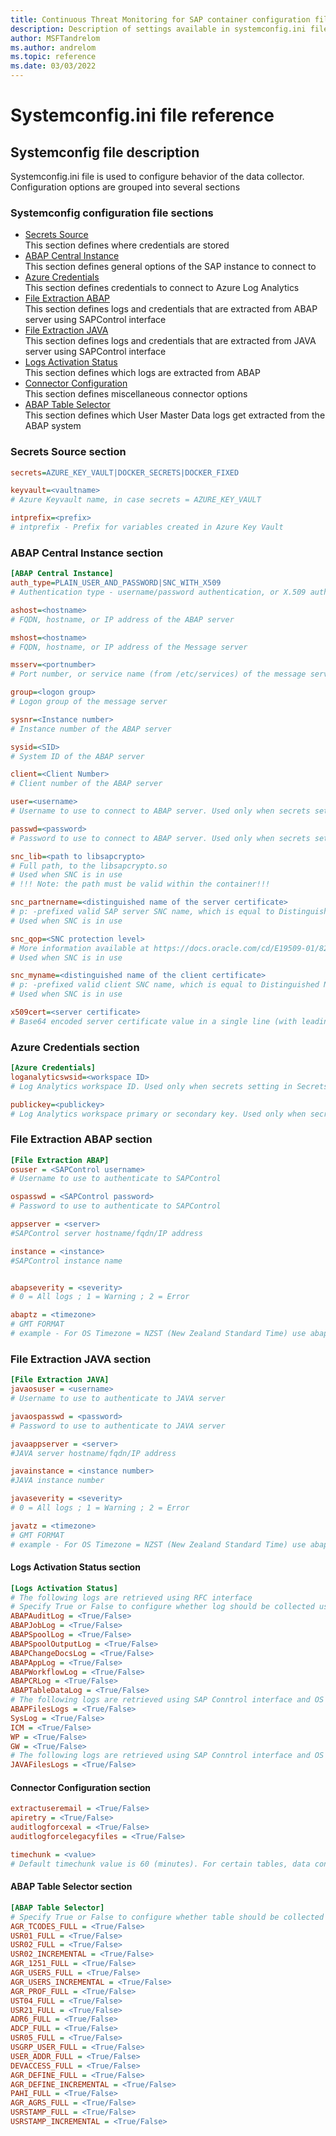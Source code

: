```yaml
---
title: Continuous Threat Monitoring for SAP container configuration file reference | Microsoft Docs
description: Description of settings available in systemconfig.ini file
author: MSFTandrelom
ms.author: andrelom
ms.topic: reference
ms.date: 03/03/2022
---
```

# Systemconfig.ini file reference

## Systemconfig file description
Systemconfig.ini file is used to configure behavior of the data collector. Configuration options are grouped into several sections

### Systemconfig configuration file sections
- [Secrets Source](#secrets-source-section)<br>
This section defines where credentials are stored
- [ABAP Central Instance](#abap-central-instance-section)<br>
This section defines general options of the SAP instance to connect to
- [Azure Credentials](#azure-credentials-section)<br>
This section defines credentials to connect to Azure Log Analytics
- [File Extraction ABAP](#file-extraction-abap-section)<br>
This section defines logs and credentials that are extracted from ABAP server using SAPControl interface
- [File Extraction JAVA](#file-extraction-java-section)<br>
This section defines logs and credentials that are extracted from JAVA server using SAPControl interface
- [Logs Activation Status](#logs-activation-status-section)<br>
This section defines which logs are extracted from ABAP 
- [Connector Configuration](#connector-configuration-section)<br>
This section defines miscellaneous connector options
- [ABAP Table Selector](#abap-table-selector-section)<br>
This section defines which User Master Data logs get extracted from the ABAP system

### Secrets Source section
````systemconfig.ini
secrets=AZURE_KEY_VAULT|DOCKER_SECRETS|DOCKER_FIXED

keyvault=<vaultname>
# Azure Keyvault name, in case secrets = AZURE_KEY_VAULT

intprefix=<prefix>
# intprefix - Prefix for variables created in Azure Key Vault
````

### ABAP Central Instance section
````systemconfig.ini
[ABAP Central Instance]
auth_type=PLAIN_USER_AND_PASSWORD|SNC_WITH_X509
# Authentication type - username/password authentication, or X.509 authentication

ashost=<hostname>
# FQDN, hostname, or IP address of the ABAP server

mshost=<hostname>
# FQDN, hostname, or IP address of the Message server

msserv=<portnumber>
# Port number, or service name (from /etc/services) of the message server

group=<logon group>
# Logon group of the message server

sysnr=<Instance number>
# Instance number of the ABAP server

sysid=<SID>
# System ID of the ABAP server

client=<Client Number>
# Client number of the ABAP server

user=<username>
# Username to use to connect to ABAP server. Used only when secrets setting in Secrets Source section is set to DOCKER_FIXED

passwd=<password>
# Password to use to connect to ABAP server. Used only when secrets setting in Secrets Source section is set to DOCKER_FIXED

snc_lib=<path to libsapcrypto>
# Full path, to the libsapcrypto.so
# Used when SNC is in use
# !!! Note: the path must be valid within the container!!!

snc_partnername=<distinguished name of the server certificate>
# p: -prefixed valid SAP server SNC name, which is equal to Distinguished Name(DN) of SAP server PSE
# Used when SNC is in use

snc_qop=<SNC protection level>
# More information available at https://docs.oracle.com/cd/E19509-01/820-5064/ggrpj/index.html
# Used when SNC is in use

snc_myname=<distinguished name of the client certificate>
# p: -prefixed valid client SNC name, which is equal to Distinguished Name(DN) of client PSE
# Used when SNC is in use

x509cert=<server certificate>
# Base64 encoded server certificate value in a single line (with leading ----BEGIN-CERTIFICATE--- and trailing ----END-CERTIFICATE---- removed)
````

### Azure Credentials section
````systemconfig.ini
[Azure Credentials]
loganalyticswsid=<workspace ID>
# Log Analytics workspace ID. Used only when secrets setting in Secrets Source section is set to DOCKER_FIXED

publickey=<publickey>
# Log Analytics workspace primary or secondary key. Used only when secrets setting in Secrets Source section is set to DOCKER_FIXED
````

### File Extraction ABAP section
````systemconfig.ini
[File Extraction ABAP]
osuser = <SAPControl username>
# Username to use to authenticate to SAPControl

ospasswd = <SAPControl password>
# Password to use to authenticate to SAPControl

appserver = <server>
#SAPControl server hostname/fqdn/IP address

instance = <instance>
#SAPControl instance name


abapseverity = <severity>
# 0 = All logs ; 1 = Warning ; 2 = Error

abaptz = <timezone>
# GMT FORMAT
# example - For OS Timezone = NZST (New Zealand Standard Time) use abaptz = GMT+12

````

### File Extraction JAVA section
````systemconfig.ini
[File Extraction JAVA]
javaosuser = <username>
# Username to use to authenticate to JAVA server

javaospasswd = <password>
# Password to use to authenticate to JAVA server

javaappserver = <server>
#JAVA server hostname/fqdn/IP address

javainstance = <instance number>
#JAVA instance number

javaseverity = <severity>
# 0 = All logs ; 1 = Warning ; 2 = Error

javatz = <timezone>
# GMT FORMAT
# example - For OS Timezone = NZST (New Zealand Standard Time) use abaptz = GMT+12
````

#### Logs Activation Status section
````systemconfig.ini
[Logs Activation Status]
# The following logs are retrieved using RFC interface
# Specify True or False to configure whether log should be collected using the mentioned interface
ABAPAuditLog = <True/False>
ABAPJobLog = <True/False>
ABAPSpoolLog = <True/False>
ABAPSpoolOutputLog = <True/False>
ABAPChangeDocsLog = <True/False>
ABAPAppLog = <True/False>
ABAPWorkflowLog = <True/False>
ABAPCRLog = <True/False>
ABAPTableDataLog = <True/False>
# The following logs are retrieved using SAP Conntrol interface and OS Login
ABAPFilesLogs = <True/False>
SysLog = <True/False>
ICM = <True/False>
WP = <True/False>
GW = <True/False>
# The following logs are retrieved using SAP Conntrol interface and OS Login
JAVAFilesLogs = <True/False>
````

#### Connector Configuration section
````systemconfig.ini
extractuseremail = <True/False>
apiretry = <True/False>
auditlogforcexal = <True/False>
auditlogforcelegacyfiles = <True/False>

timechunk = <value>
# Default timechunk value is 60 (minutes). For certain tables, data connector retrieves data from the ABAP server using timechunks (colleting all events that occured within a certain timestamp). On busy systems this may result in large datasets, so to reduce memory and CPU utilization footprint, consider configuring to a smaller value.
````

#### ABAP Table Selector section
````systemconfig.ini
[ABAP Table Selector]
# Specify True or False to configure whether table should be collected from the SAP system
AGR_TCODES_FULL = <True/False>
USR01_FULL = <True/False>
USR02_FULL = <True/False>
USR02_INCREMENTAL = <True/False>
AGR_1251_FULL = <True/False>
AGR_USERS_FULL = <True/False>
AGR_USERS_INCREMENTAL = <True/False>
AGR_PROF_FULL = <True/False>
UST04_FULL = <True/False>
USR21_FULL = <True/False>
ADR6_FULL = <True/False>
ADCP_FULL = <True/False>
USR05_FULL = <True/False>
USGRP_USER_FULL = <True/False>
USER_ADDR_FULL = <True/False>
DEVACCESS_FULL = <True/False>
AGR_DEFINE_FULL = <True/False>
AGR_DEFINE_INCREMENTAL = <True/False>
PAHI_FULL = <True/False>
AGR_AGRS_FULL = <True/False>
USRSTAMP_FULL = <True/False>
USRSTAMP_INCREMENTAL = <True/False>
````
